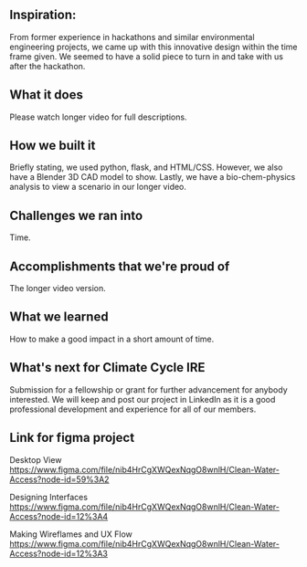 ## Inspiration: 
From former experience in hackathons and similar environmental engineering projects, we came up with this innovative design within the time frame given. We seemed to have a solid piece to turn in and take with us after the hackathon.

## What it does
Please watch longer video for full descriptions. 

## How we built it
Briefly stating, we used python, flask, and HTML/CSS. However, we also have a Blender 3D CAD model to show. Lastly, we have a bio-chem-physics analysis to view a scenario in our longer video. 

## Challenges we ran into
Time.

## Accomplishments that we're proud of
The longer video version.

## What we learned
How to make a good impact in a short amount of time.

## What's next for Climate Cycle IRE 
Submission for a fellowship or grant for further advancement for anybody interested. We will keep and post our project in LinkedIn as it is a good professional development and experience for all of our members.

## Link for figma project
Desktop View
https://www.figma.com/file/nib4HrCgXWQexNqgO8wnlH/Clean-Water-Access?node-id=59%3A2

Designing Interfaces
https://www.figma.com/file/nib4HrCgXWQexNqgO8wnlH/Clean-Water-Access?node-id=12%3A4

Making Wireflames and UX Flow
https://www.figma.com/file/nib4HrCgXWQexNqgO8wnlH/Clean-Water-Access?node-id=12%3A3